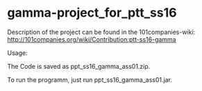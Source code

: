 # gamma-project_for_ptt_ss16

Description of the project can be found in the 101companies-wiki:
http://101companies.org/wiki/Contribution:ptt-ss16-gamma

Usage:

  The Code is saved as ppt_ss16_gamma_ass01.zip.

  To run the programm, just run ppt_ss16_gamma_ass01.jar.
